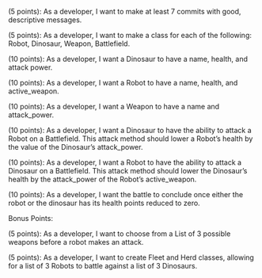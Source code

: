 (5 points): As a developer, I want to make at least 7 commits with good, descriptive messages.

(5 points): As a developer, I want to make a class for each of the following: Robot, Dinosaur, Weapon, Battlefield.

(10 points): As a developer, I want a Dinosaur to have a name, health, and attack power.

(10 points): As a developer, I want a Robot to have a name, health, and active_weapon.

(10 points): As a developer, I want a Weapon to have a name and attack_power.

(10 points): As a developer, I want a Dinosaur to have the ability to attack a Robot on a Battlefield. This attack method should lower a Robot’s health by the value of the Dinosaur’s attack_power.

(10 points): As a developer, I want a Robot to have the ability to attack a Dinosaur on a Battlefield. This attack method should lower the Dinosaur’s health by the attack_power of the Robot’s active_weapon.

(10 points): As a developer, I want the battle to conclude once either the robot or the dinosaur has its health points reduced to zero.

Bonus Points:

(5 points): As a developer, I want to choose from a List of 3 possible weapons before a robot makes an attack.

(5 points): As a developer, I want to create Fleet and Herd classes, allowing for a list of 3 Robots to battle against a list of 3 Dinosaurs.
